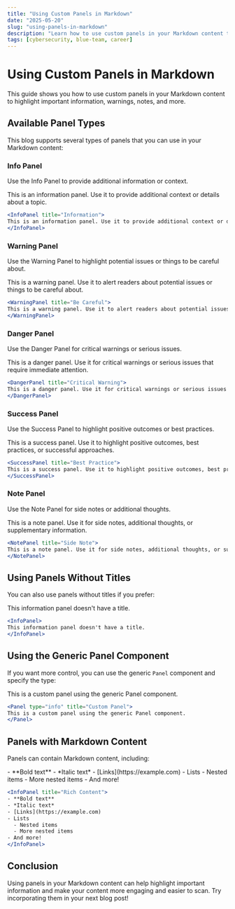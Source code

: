 ```yaml
---
title: "Using Custom Panels in Markdown"
date: "2025-05-20"
slug: "using-panels-in-markdown"
description: "Learn how to use custom panels in your Markdown content to highlight important information."
tags: [cybersecurity, blue-team, career]
---
```


# Using Custom Panels in Markdown

This guide shows you how to use custom panels in your Markdown content to highlight important information, warnings, notes, and more.

## Available Panel Types

This blog supports several types of panels that you can use in your Markdown content:

### Info Panel

Use the Info Panel to provide additional information or context.

<InfoPanel title="Information">
This is an information panel. Use it to provide additional context or details about a topic.
</InfoPanel>

```jsx
<InfoPanel title="Information">
This is an information panel. Use it to provide additional context or details about a topic.
</InfoPanel>
```

### Warning Panel

Use the Warning Panel to highlight potential issues or things to be careful about.

<WarningPanel title="Be Careful">
This is a warning panel. Use it to alert readers about potential issues or things to be careful about.
</WarningPanel>

```jsx
<WarningPanel title="Be Careful">
This is a warning panel. Use it to alert readers about potential issues or things to be careful about.
</WarningPanel>
```

### Danger Panel

Use the Danger Panel for critical warnings or serious issues.

<DangerPanel title="Critical Warning">
This is a danger panel. Use it for critical warnings or serious issues that require immediate attention.
</DangerPanel>

```jsx
<DangerPanel title="Critical Warning">
This is a danger panel. Use it for critical warnings or serious issues that require immediate attention.
</DangerPanel>
```

### Success Panel

Use the Success Panel to highlight positive outcomes or best practices.

<SuccessPanel title="Best Practice">
This is a success panel. Use it to highlight positive outcomes, best practices, or successful approaches.
</SuccessPanel>

```jsx
<SuccessPanel title="Best Practice">
This is a success panel. Use it to highlight positive outcomes, best practices, or successful approaches.
</SuccessPanel>
```

### Note Panel

Use the Note Panel for side notes or additional thoughts.

<NotePanel title="Side Note">
This is a note panel. Use it for side notes, additional thoughts, or supplementary information.
</NotePanel>

```jsx
<NotePanel title="Side Note">
This is a note panel. Use it for side notes, additional thoughts, or supplementary information.
</NotePanel>
```

## Using Panels Without Titles

You can also use panels without titles if you prefer:

<InfoPanel>
This information panel doesn't have a title.
</InfoPanel>

```jsx
<InfoPanel>
This information panel doesn't have a title.
</InfoPanel>
```

## Using the Generic Panel Component

If you want more control, you can use the generic `Panel` component and specify the type:

<Panel type="info" title="Custom Panel">
This is a custom panel using the generic Panel component.
</Panel>

```jsx
<Panel type="info" title="Custom Panel">
This is a custom panel using the generic Panel component.
</Panel>
```

## Panels with Markdown Content

Panels can contain Markdown content, including:

<InfoPanel title="Rich Content">
- **Bold text**
- *Italic text*
- [Links](https://example.com)
- Lists
  - Nested items
  - More nested items
- And more!
</InfoPanel>

```jsx
<InfoPanel title="Rich Content">
- **Bold text**
- *Italic text*
- [Links](https://example.com)
- Lists
  - Nested items
  - More nested items
- And more!
</InfoPanel>
```

## Conclusion

Using panels in your Markdown content can help highlight important information and make your content more engaging and easier to scan. Try incorporating them in your next blog post! 